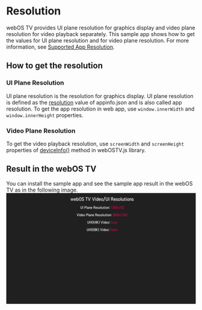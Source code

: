 # Resolution
webOS TV provides UI plane resolution for graphics display and video plane resolution for video playback separately. This sample app shows how to get the values for UI plane resolution and for video plane resolution.
For more information, see [Supported App Resolution](https://webostv.developer.lge.com/develop/specifications/app-resolution).

## How to get the resolution
### UI Plane Resolution
UI plane resolution is the resolution for graphics display. UI plane resolution is defined as the [resolution](https://webostv.developer.lge.com/develop/references/appinfo-json#resolution) value of appinfo.json and is also called app resolution.
To get the app resolution in web app, use `window.innerWidth` and `window.innerHeight` properties. 

### Video Plane Resolution
To get the video playback resolution, use `screenWidth` and `screenHeight` properties of [deviceInfo()](https://webostv.developer.lge.com/develop/references/webostvjs-webos#deviceinfo) method in webOSTV.js library.

## Result in the webOS TV
You can install the sample app and see the sample app result in the webOS TV as in the following image.
![com.sample.resolution.PNG](screenshots/com.sample.resolution.PNG)